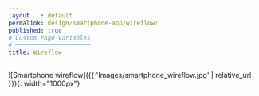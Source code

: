 ```yaml
---
layout   : default
permalink: design/smartphone-app/wireflow/
published: true
# Custom Page Variables
# ─────────────────────
title: Wireflow
---
```

 ![Smartphone wireflow]({{ 'Images/smartphone_wireflow.jpg' | relative_url }}){: width="1000px"}